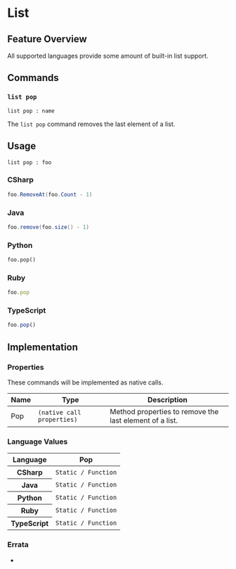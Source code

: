 # List

## Feature Overview

All supported languages provide some amount of built-in list support.


## Commands

### `list pop`

`list pop : name`

The `list pop` command removes the last element of a list.

## Usage

```gls
list pop : foo
```

### CSharp

```csharp
foo.RemoveAt(foo.Count - 1)
```

### Java

```java
foo.remove(foo.size() - 1)
```

### Python

```python
foo.pop()
```

### Ruby

```ruby
foo.pop
```

### TypeScript

```typescript
foo.pop()
```

## Implementation

### Properties

These commands will be implemented as native calls.

<table>
    <thead>
        <th>Name</th>
        <th>Type</th>
        <th>Description</th>
    </thead>
    <tbody>
        <tr>
            <td>Pop</td>
            <td><code>(native call properties)</code></td>
            <td>Method properties to remove the last element of a list.</td>
        </tr>
    </tbody>
</table>

### Language Values

<table>
    <thead>
        <th>Language</th>
        <th>Pop</th>
    </thead>
    <tbody>
        <tr>
            <th>CSharp</th>
            <td><code>Static / Function</code></td>
        </tr>
        <tr>
            <th>Java</th>
            <td><code>Static / Function</code></td>
        </tr>
        <tr>
            <th>Python</th>
            <td><code>Static / Function</code></td>
        </tr>
        <tr>
            <th>Ruby</th>
            <td><code>Static / Function</code></td>
        </tr>
        <tr>
            <th>TypeScript</th>
            <td><code>Static / Function</code></td>
        </tr>
    </tbody>
</table>

### Errata

*
